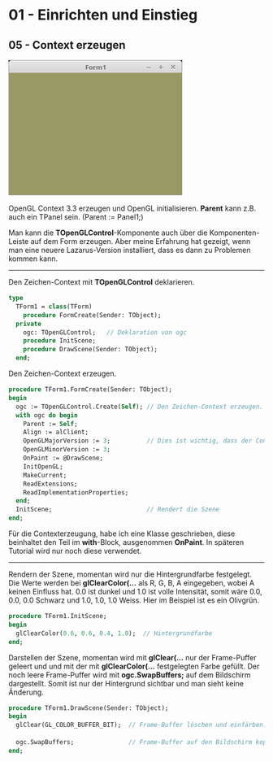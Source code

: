 # 01 - Einrichten und Einstieg
## 05 - Context erzeugen

![image.png](image.png)

OpenGL Context 3.3 erzeugen und OpenGL initialisieren.
**Parent** kann z.B. auch ein TPanel sein. (Parent := Panel1;)

Man kann die **TOpenGLControl**-Komponente auch über die Komponenten-Leiste auf dem Form erzeugen.
Aber meine Erfahrung hat gezeigt, wenn man eine neuere Lazarus-Version installiert, dass es dann zu Problemen kommen kann.

---
Den Zeichen-Context mit **TOpenGLControl** deklarieren.

```pascal
type
  TForm1 = class(TForm)
    procedure FormCreate(Sender: TObject);
  private
    ogc: TOpenGLControl;   // Deklaration von ogc
    procedure InitScene;
    procedure DrawScene(Sender: TObject);
  end;
```

Den Zeichen-Context erzeugen.

```pascal
procedure TForm1.FormCreate(Sender: TObject);
begin
  ogc := TOpenGLControl.Create(Self); // Den Zeichen-Context erzeugen.
  with ogc do begin
    Parent := Self;
    Align := alClient;
    OpenGLMajorVersion := 3;          // Dies ist wichtig, dass der Context 3.3 verwendet wird.
    OpenGLMinorVersion := 3;
    OnPaint := @DrawScene;
    InitOpenGL;
    MakeCurrent;
    ReadExtensions;
    ReadImplementationProperties;
  end;
  InitScene;                          // Rendert die Szene
end;
```

Für die Contexterzeugung, habe ich eine Klasse geschrieben, diese beinhaltet den Teil im **with**-Block, ausgenommen **OnPaint**.
In späteren Tutorial wird nur noch diese verwendet.

---
Rendern der Szene, momentan wird nur die Hintergrundfarbe festgelegt.
Die Werte werden bei **glClearColor(...** als R, G, B, A eingegeben, wobei A keinen Einfluss hat.
0.0 ist dunkel und 1.0 ist volle Intensität, somit wäre 0.0, 0.0, 0.0 Schwarz und 1.0, 1.0, 1.0 Weiss.
Hier im Beispiel ist es ein Olivgrün.

```pascal
procedure TForm1.InitScene;
begin
  glClearColor(0.6, 0.6, 0.4, 1.0);  // Hintergrundfarbe
end;
```

Darstellen der Szene, momentan wird mit **glClear(...** nur der Frame-Puffer geleert und und mit der mit **glClearColor(...** festgelegten Farbe gefüllt.
Der noch leere Frame-Puffer wird mit **ogc.SwapBuffers;** auf dem Bildschirm dargestellt.
Somit ist nur der Hintergrund sichtbar und man sieht keine Änderung.

```pascal
procedure TForm1.DrawScene(Sender: TObject);
begin
  glClear(GL_COLOR_BUFFER_BIT);  // Frame-Buffer löschen und einfärben.

  ogc.SwapBuffers;               // Frame-Buffer auf den Bildschirm kopieren.
end;
```


